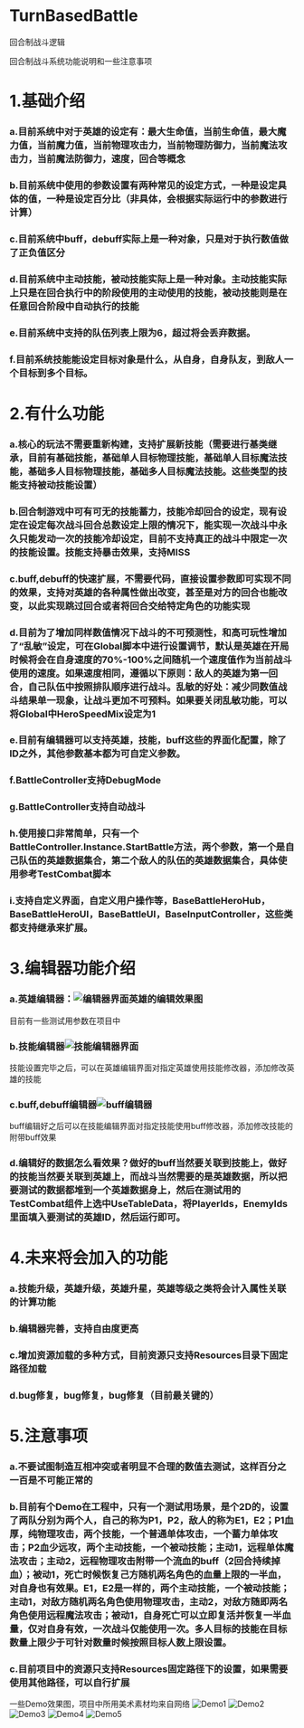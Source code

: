 # TurnBasedBattle
回合制战斗逻辑

回合制战斗系统功能说明和一些注意事项

# 1.基础介绍
###  a.目前系统中对于英雄的设定有：最大生命值，当前生命值，最大魔力值，当前魔力值，当前物理攻击力，当前物理防御力，当前魔法攻击力，当前魔法防御力，速度，回合等概念
###  b.目前系统中使用的参数设置有两种常见的设定方式，一种是设定具体的值，一种是设定百分比（非具体，会根据实际运行中的参数进行计算）
###  c.目前系统中buff，debuff实际上是一种对象，只是对于执行数值做了正负值区分
###  d.目前系统中主动技能，被动技能实际上是一种对象。主动技能实际上只是在回合执行中的阶段使用的主动使用的技能，被动技能则是在任意回合阶段中自动执行的技能
###  e.目前系统中支持的队伍列表上限为6，超过将会丢弃数据。
###  f.目前系统技能能设定目标对象是什么，从自身，自身队友，到敌人一个目标到多个目标。

# 2.有什么功能
###  a.核心的玩法不需要重新构建，支持扩展新技能（需要进行基类继承，目前有基础技能，基础单人目标物理技能，基础单人目标魔法技能，基础多人目标物理技能，基础多人目标魔法技能。这些类型的技能支持被动技能设置）
###  b.回合制游戏中可有可无的技能蓄力，技能冷却回合的设定，现有设定在设定每次战斗回合总数设定上限的情况下，能实现一次战斗中永久只能发动一次的技能冷却设定，目前不支持真正的战斗中限定一次的技能设置。技能支持暴击效果，支持MISS
###  c.buff,debuff的快速扩展，不需要代码，直接设置参数即可实现不同的效果，支持对英雄的各种属性做出改变，甚至是对方的回合也能改变，以此实现跳过回合或者将回合交给特定角色的功能实现
###  d.目前为了增加同样数值情况下战斗的不可预测性，和高可玩性增加了“乱敏”设定，可在Global脚本中进行设置调节，默认是英雄在开局时候将会在自身速度的70%-100%之间随机一个速度值作为当前战斗使用的速度。如果速度相同，遵循以下原则：敌人的英雄为第一回合，自己队伍中按照排队顺序进行战斗。乱敏的好处：减少同数值战斗结果单一现象，让战斗更加不可预料。如果要关闭乱敏功能，可以将Global中HeroSpeedMix设定为1
###  e.目前有编辑器可以支持英雄，技能，buff这些的界面化配置，除了ID之外，其他参数基本都为可自定义参数。
###  f.BattleController支持DebugMode
###  g.BattleController支持自动战斗
###  h.使用接口非常简单，只有一个BattleController.Instance.StartBattle方法，两个参数，第一个是自己队伍的英雄数据集合，第二个敌人的队伍的英雄数据集合，具体使用参考TestCombat脚本
###  i.支持自定义界面，自定义用户操作等，BaseBattleHeroHub，BaseBattleHeroUI，BaseBattleUI，BaseInputController，这些类都支持继承来扩展。

# 3.编辑器功能介绍
###  a.英雄编辑器：![编辑器界面英雄的编辑效果图](https://github.com/King098/TurnBasedBattle/blob/master/CapturePhoto/编辑器_英雄.png)
目前有一些测试用参数在项目中
###  b.技能编辑器![技能编辑器界面](https://github.com/King098/TurnBasedBattle/blob/master/CapturePhoto/编辑器_技能.png)
技能设置完毕之后，可以在英雄编辑界面对指定英雄使用技能修改器，添加修改英雄的技能
###  c.buff,debuff编辑器![buff编辑器](https://github.com/King098/TurnBasedBattle/blob/master/CapturePhoto/编辑器_BUFF.png)
buff编辑好之后可以在技能编辑界面对指定技能使用buff修改器，添加修改技能的附带buff效果
### d.编辑好的数据怎么看效果？做好的buff当然要关联到技能上，做好的技能当然要关联到英雄上，而战斗当然需要的是英雄数据，所以把要测试的数据都堆到一个英雄数据身上，然后在测试用的TestCombat组件上选中UseTableData，将PlayerIds，EnemyIds里面填入要测试的英雄ID，然后运行即可。


# 4.未来将会加入的功能
###  a.技能升级，英雄升级，英雄升星，英雄等级之类将会计入属性关联的计算功能
###  b.编辑器完善，支持自由度更高
###  c.增加资源加载的多种方式，目前资源只支持Resources目录下固定路径加载
###  d.bug修复，bug修复，bug修复（目前最关键的）

# 5.注意事项
###  a.不要试图制造互相冲突或者明显不合理的数值去测试，这样百分之一百是不可能正常的
###  b.目前有个Demo在工程中，只有一个测试用场景，是个2D的，设置了两队分别为两个人，自己的称为P1，P2，敌人的称为E1，E2；P1血厚，纯物理攻击，两个技能，一个普通单体攻击，一个蓄力单体攻击；P2血少远攻，两个主动技能，一个被动技能；主动1，远程单体魔法攻击；主动2，远程物理攻击附带一个流血的buff（2回合持续掉血）；被动1，死亡时候恢复己方随机两名角色的血量上限的一半血，对自身也有效果。E1，E2是一样的，两个主动技能，一个被动技能；主动1，对敌方随机两名角色使用物理攻击，主动2，对敌方随即两名角色使用远程魔法攻击；被动1，自身死亡可以立即复活并恢复一半血量，仅对自身有效，一次战斗仅能使用一次。多人目标的技能在目标数量上限少于可针对数量时候按照目标人数上限设置。
###  c.目前项目中的资源只支持Resources固定路径下的设置，如果需要使用其他路径，可以自行扩展


一些Demo效果图，项目中所用美术素材均来自网络
![Demo1](https://github.com/King098/TurnBasedBattle/blob/master/CapturePhoto/Demo1.png)
![Demo2](https://github.com/King098/TurnBasedBattle/blob/master/CapturePhoto/Demo2.png)
![Demo3](https://github.com/King098/TurnBasedBattle/blob/master/CapturePhoto/Demo3.png)
![Demo4](https://github.com/King098/TurnBasedBattle/blob/master/CapturePhoto/Demo4.png)
![Demo5](https://github.com/King098/TurnBasedBattle/blob/master/CapturePhoto/Demo5.png)
